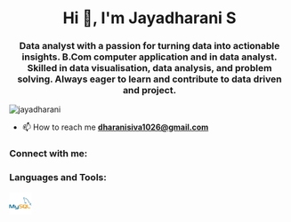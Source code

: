 <h1 align="center">Hi 👋, I'm Jayadharani S</h1>
<h3 align="center">Data analyst with a passion for turning data into actionable insights. B.Com computer application and in data analyst. Skilled in data visualisation, data analysis, and problem solving. Always eager to learn and contribute to data driven and project.</h3>

<p align="left"> <img src="https://komarev.com/ghpvc/?username=jayadharani&label=Profile%20views&color=0e75b6&style=flat" alt="jayadharani" /> </p>

- 📫 How to reach me **dharanisiva1026@gmail.com**

<h3 align="left">Connect with me:</h3>
<p align="left">
</p>

<h3 align="left">Languages and Tools:</h3>
<p align="left"> <a href="https://www.mysql.com/" target="_blank" rel="noreferrer"> <img src="https://raw.githubusercontent.com/devicons/devicon/master/icons/mysql/mysql-original-wordmark.svg" alt="mysql" width="40" height="40"/> </a> </p>
